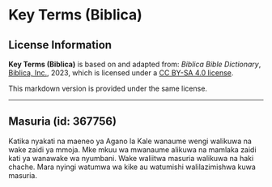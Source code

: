 # Key Terms (Biblica)

## License Information

**Key Terms (Biblica)** is based on and adapted from: _Biblica Bible Dictionary_, [Biblica, Inc.](https://www.biblica.com/), 2023, which is licensed under a [CC BY-SA 4.0 license](https://creativecommons.org/licenses/by-sa/4.0/legalcode.en).

This markdown version is provided under the same license.



--------------------------------

## Masuria (id: 367756)

Katika nyakati na maeneo ya Agano la Kale wanaume wengi walikuwa na wake zaidi ya mmoja. Mke mkuu wa mwanaume alikuwa na mamlaka zaidi kati ya wanawake wa nyumbani. Wake waliitwa masuria walikuwa na haki chache. Mara nyingi watumwa wa kike au watumishi walilazimishwa kuwa masuria.


